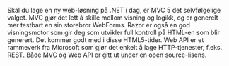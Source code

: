 Skal du lage en ny web-løsning på .NET i dag, er MVC 5 det selvfølgelige valget. MVC gjør det lett å skille mellom visning og logikk, og er generelt mer testbart en sin storebror WebForms. Razor er også en god visningsmotor som gir deg som utvikler full kontroll på HTML-en som blir generert. Det kommer godt med i disse HTML5-tider.
Web API er et rammeverk fra Microsoft som gjør det enkelt å lage HTTP-tjenester, f.eks. REST. Både MVC og Web API er gitt ut under en open source-lisens.